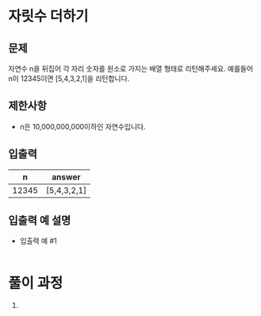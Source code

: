 # 자릿수 더하기

## 문제

자연수 n을 뒤집어 각 자리 숫자를 원소로 가지는 배열 형태로 리턴해주세요. 예를들어 n이 12345이면 [5,4,3,2,1]을 리턴합니다.

## 제한사항

- n은 10,000,000,000이하인 자연수입니다.

## 입출력

|n|answer|
|------|---|
|12345|[5,4,3,2,1]|

## 입출력 예 설명

- 입출력 예 #1

```
```

# 풀이 과정

1.
